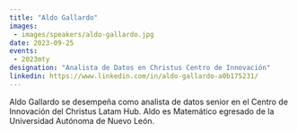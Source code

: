 ```yaml
---
title: "Aldo Gallardo"
images:
 - images/speakers/aldo-gallardo.jpg
date: 2023-09-25
events: 
 - 2023mty
designation: "Analista de Datos en Christus Centro de Innovación"
linkedin: https://www.linkedin.com/in/aldo-gallardo-a0b175231/
---
```


Aldo Gallardo se desempeña como analista de datos senior en el Centro de Innovación del Christus Latam Hub. Aldo es Matemático egresado de la Universidad Autónoma de Nuevo León.